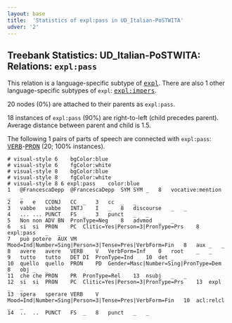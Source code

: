 ```yaml
---
layout: base
title:  'Statistics of expl:pass in UD_Italian-PoSTWITA'
udver: '2'
---
```


## Treebank Statistics: UD_Italian-PoSTWITA: Relations: `expl:pass`

This relation is a language-specific subtype of <tt><a href="it_postwita-dep-expl.html">expl</a></tt>.
There are also 1 other language-specific subtypes of `expl`: <tt><a href="it_postwita-dep-expl-impers.html">expl:impers</a></tt>.

20 nodes (0%) are attached to their parents as `expl:pass`.

18 instances of `expl:pass` (90%) are right-to-left (child precedes parent).
Average distance between parent and child is 1.5.

The following 1 pairs of parts of speech are connected with `expl:pass`: <tt><a href="it_postwita-pos-VERB.html">VERB</a></tt>-<tt><a href="it_postwita-pos-PRON.html">PRON</a></tt> (20; 100% instances).


~~~ conllu
# visual-style 6	bgColor:blue
# visual-style 6	fgColor:white
# visual-style 8	bgColor:blue
# visual-style 8	fgColor:white
# visual-style 8 6 expl:pass	color:blue
1	@FrancescaDepp	@FrancescaDepp	SYM	SYM	_	8	vocative:mention	_	_
2	e	e	CCONJ	CC	_	3	cc	_	_
3	vabbe	vabbe	INTJ	I	_	8	discourse	_	_
4	...	...	PUNCT	FS	_	3	punct	_	_
5	Non	non	ADV	BN	PronType=Neg	8	advmod	_	_
6	si	si	PRON	PC	Clitic=Yes|Person=3|PronType=Prs	8	expl:pass	_	_
7	può	potere	AUX	VM	Mood=Ind|Number=Sing|Person=3|Tense=Pres|VerbForm=Fin	8	aux	_	_
8	avere	avere	VERB	V	VerbForm=Inf	0	root	_	_
9	tutto	tutto	DET	DI	PronType=Ind	10	det	_	_
10	quello	quello	PRON	PD	Gender=Masc|Number=Sing|PronType=Dem	8	obj	_	_
11	che	che	PRON	PR	PronType=Rel	13	nsubj	_	_
12	si	si	PRON	PC	Clitic=Yes|Person=3|PronType=Prs	13	expl	_	_
13	spera	sperare	VERB	V	Mood=Ind|Number=Sing|Person=3|Tense=Pres|VerbForm=Fin	10	acl:relcl	_	_
14	..	..	PUNCT	FS	_	8	punct	_	_

~~~


